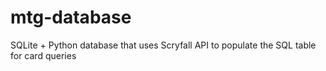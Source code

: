 # mtg-database
SQLite + Python database that uses Scryfall API to populate the SQL table for card queries

